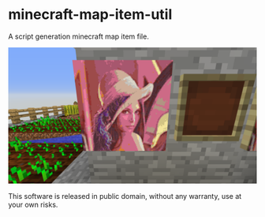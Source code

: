 minecraft-map-item-util
=======================

A script generation minecraft map item file.

<img src="sample.png" />

This software is released in public domain, without any warranty, use at your own risks.

